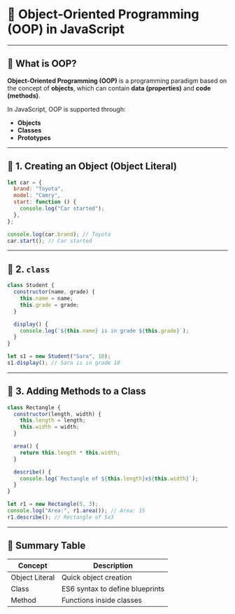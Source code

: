 # 📘 Object-Oriented Programming (OOP) in JavaScript

---

## 🔰 What is OOP?

**Object-Oriented Programming (OOP)** is a programming paradigm based on the concept of **objects**, which can contain **data (properties)** and **code (methods)**.

In JavaScript, OOP is supported through:

- **Objects**
- **Classes**
- **Prototypes**

---

## 🔹 1. Creating an Object (Object Literal)

```javascript
let car = {
  brand: "Toyota",
  model: "Camry",
  start: function () {
    console.log("Car started");
  },
};

console.log(car.brand); // Toyota
car.start(); // Car started
```

---

## 🔹 2. `class`

```javascript
class Student {
  constructor(name, grade) {
    this.name = name;
    this.grade = grade;
  }

  display() {
    console.log(`${this.name} is in grade ${this.grade}`);
  }
}

let s1 = new Student("Sara", 10);
s1.display(); // Sara is in grade 10
```

---

## 🔹 3. Adding Methods to a Class

```javascript
class Rectangle {
  constructor(length, width) {
    this.length = length;
    this.width = width;
  }

  area() {
    return this.length * this.width;
  }

  describe() {
    console.log(`Rectangle of ${this.length}x${this.width}`);
  }
}

let r1 = new Rectangle(5, 3);
console.log("Area:", r1.area()); // Area: 15
r1.describe(); // Rectangle of 5x3
```

---

## 📝 Summary Table

| Concept        | Description                     |
| -------------- | ------------------------------- |
| Object Literal | Quick object creation           |
| Class          | ES6 syntax to define blueprints |
| Method         | Functions inside classes        |
